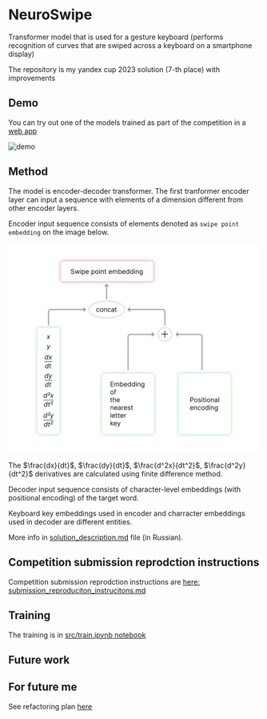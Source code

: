 # NeuroSwipe

Transformer model that is used for a gesture keyboard (performs recognition of curves that are swiped across a keyboard on a smartphone display)

The repository is my yandex cup 2023 solution (7-th place) with improvements

## Demo

You can try out one of the models trained as part of the competition in a [web app](https://proshiang.pythonanywhere.com/)


![demo](https://github.com/proshian/neuroswipe/assets/98213116/96bf9817-bacf-4ca3-b436-411a39290804)



## Method

The model is encoder-decoder transformer.
The first tranformer encoder layer can input a sequence with elements of a dimension different from other encoder layers.

Encoder input sequence consists of elements denoted as `swipe point embedding` on the image below.

![Here should be an image of encoder_input_sequence_element](./REAME_materials/encoder_input_sequence_element.png)

The $\frac{dx}{dt}$, $\frac{dy}{dt}$, $\frac{d^2x}{dt^2}$, $\frac{d^2y}{dt^2}$ derivatives are calculated using finite difference method.

Decoder input sequence consists of character-level embeddings (with positional encoding) of the target word.

Keyboard key embeddings used in encoder and charracter embeddings used in decoder are different entities.

More info in [solution_description.md](solution_description.md) file (in Russian).

## Competition submission reprodction instructions
Competition submission reprodction instructions are [here: submission_reproduciton_instrucitons.md](submission_reproduciton_instrucitons.md)

## Training
The training is in [src/train.ipynb notebook](src/train.ipynb)

<!-- Перед побучением необходимо очистить тренировочный датасет -->

## Future work

## For future me
See refactoring plan [here](./Refactoring_plan.md)